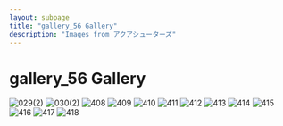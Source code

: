 ```yaml
---
layout: subpage
title: "gallery_56 Gallery"
description: "Images from アクアシューターズ"
---
```


# gallery_56 Gallery

![029(2)](gallery_56/029(2).JPG)
![030(2)](gallery_56/030(2).JPG)
![408](gallery_56/408.JPG)
![409](gallery_56/409.JPG)
![410](gallery_56/410.JPG)
![411](gallery_56/411.JPG)
![412](gallery_56/412.JPG)
![413](gallery_56/413.JPG)
![414](gallery_56/414.JPG)
![415](gallery_56/415.JPG)
![416](gallery_56/416.JPG)
![417](gallery_56/417.JPG)
![418](gallery_56/418.JPG)
